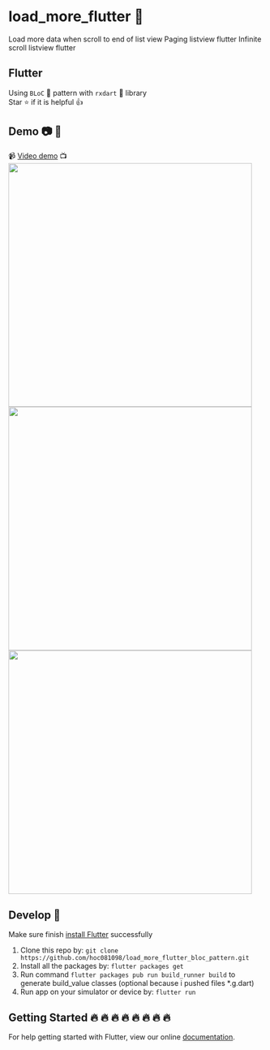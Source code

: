 # load_more_flutter :iphone:

Load more data when scroll to end of list view
Paging listview flutter
Infinite scroll listview flutter

## Flutter

Using `BLoC` :clap: pattern with `rxdart` :muscle: library <br/>
Star :star: if it is helpful :thumbsup:

## Demo :camera: :art:

:video_camera: [Video demo](https://www.youtube.com/watch?v=YPlFaYw3CCE) :tv:
<br>
<img src="https://i.ibb.co/KyYxv4K/Screenshot-2019-01-01-20-37-13.png" height="480px"> <img height="480px" src="screenshots/demo_simple_bloc_1.gif" /> <img height="480px" src="screenshots/demo.gif" />

## Develop 👏

Make sure finish [install Flutter](https://flutter.io/get-started/install/) successfully

1. Clone this repo by: `git clone https://github.com/hoc081098/load_more_flutter_bloc_pattern.git`
2. Install all the packages by: `flutter packages get`
3. Run command `flutter packages pub run build_runner build` to generate build_value classes (optional because i pushed files *.g.dart)
4. Run app on your simulator or device by: `flutter run`

## Getting Started :fire: :fire: :fire: :fire: :fire: :fire: :fire: :fire: 

For help getting started with Flutter, view our online
[documentation](https://flutter.io/).
